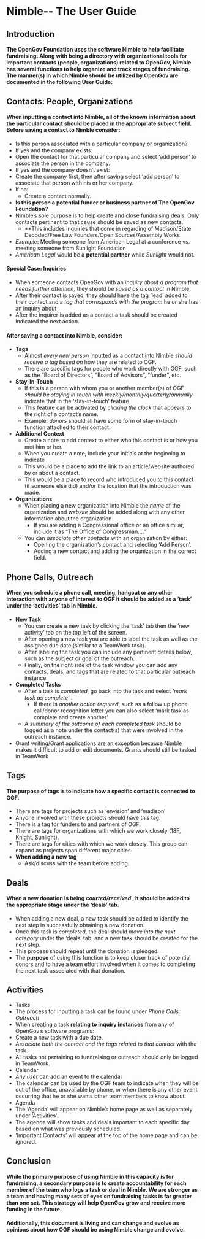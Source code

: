 # Nimble-- The User Guide

## Introduction
#### The OpenGov Foundation uses the software Nimble to help facilitate fundraising. Along with being a directory with organizational tools for important contacts (people, organizations) related to OpenGov, Nimble has several functions to help organize and track stages of fundraising. The manner(s) in which Nimble should be utilized by OpenGov are documented in the following User Guide:

## Contacts: People, Organizations
#### When inputting a contact into Nimble, all of the known information about the particular contact should be placed in the appropriate subject field. Before saving a contact to Nimble consider:
 * Is this person associated with a particular company or organization?
  * If yes and the company exists:
   * Open the contact for that particular company and select ‘add person’ to associate the person in the company.
  * If yes and the company doesn’t exist:
   * Create the company first, then after saving select ‘add person’ to associate that person with his or her company.
  * If no:
    * Create a contact normally.
 * **Is this person a potential funder or business partner of The OpenGov Foundation?**
  * Nimble’s sole purpose is to help create and close fundraising deals. Only contacts pertinent to that cause should be saved as new contacts.
    * **This includes inquiries that come in regarding of Madison/State Decoded/Free Law Founders/Open Sources/Assembly Works
  * *Example*: Meeting someone from American Legal at a conference vs. meeting someone from Sunlight Foundation
   * *American Legal* would be a **potential partner** while *Sunlight* would not.

#### Special Case: Inquiries
  * When someone contacts OpenGov with an *inquiry about a program that needs further attention,* they should be *saved as a contact* in Nimble.
  * After their contact is saved, they should have the tag ‘lead’ added to their contact and a *tag that corresponds with the program* he or she has an inquiry about
  * After the inquirer is added as a contact a task should be created indicated the next action.
 
#### After saving a contact into Nimble, consider:
* **Tags** 
  * Almost *every new person* inputted as a contact into Nimble *should receive a tag based on* how they are related to OGF.
  * There are specific tags for people who work directly with OGF, such as the “Board of Directors”, “Board of Advisors”, “funder”, etc.
* **Stay-In-Touch**   
  * If this is a person with whom you or another member(s) of OGF *should be staying in touch with weekly/monthly/quarterly/annually* indicate that in the ‘stay-in-touch’ feature.
  * This feature can be activated by *clicking the clock* that appears to the right of a contact’s name.
  * Example: *donors* should all have some form of stay-in-touch function attached to their contact.
* **Additional Context**   
  * Create a note to add context to either who this contact is or how you met him or her.
  * When you create a note, include your initials at the beginning to indicate 
  * This would be a place to add the link to an article/website authored by or about a contact.
  * This would be a place to record who introduced you to this contact (if someone else did) and/or the location that the introduction was made.
* **Organizations**
  * When placing a new organization into Nimble the *name* of the organization and *website* should be added along with any other information about the organization
    * If you are adding a Congressional office or an office similar, include it as “The Office of Congressman….”
  * You can *associate other contacts* with an organization by either:
    * Opening the organization’s contact and selecting ‘Add Person’.
    * Adding a new contact and adding the organization in the correct field.
 
## Phone Calls, Outreach
#### When you schedule a phone call, meeting, hangout or any other interaction with anyone of interest to OGF it should be added as a ‘task’ under the ‘activities’ tab in Nimble. 
* **New Task**
  * You can create a new task by clicking the ‘task’ tab then the ‘new activity’ tab on the top left of the screen.
  * After opening a new task you are able to label the task as well as the assigned due date (similar to a TeamWork task).
  * After labeling the task you can include any pertinent details below, such as the subject or goal of the outreach.
  * Finally, on the right side of the task window you can add any contacts, deals, and tags that are related to that particular outreach instance
* **Completed Tasks**
  * After a task is *completed*, go back into the task and select *‘mark task as complete’* .
    * If there is *another action required*, such as a follow up phone call/donor recognition letter you can also select ‘mark task as complete and create another’
   * A *summary of the outcome of each completed task* should be logged as a note under the contact(s) that were involved in the outreach instance.
* Grant writing/Grant applications are an exception because Nimble makes it difficult to add or edit documents. Grants should still be tasked in TeamWork

## Tags
#### The purpose of tags is to indicate how a specific contact is connected to OGF.
 * There are tags for projects such as ‘envision’ and ‘madison’
  * Anyone involved with these projects should have this tag.
 * There is a tag for funders to and partners of OGF.
 * There are tags for organizations with which we work closely (18F, Knight, Sunlight).
 * There are tags for cities with which we work closely. This group can expand as projects span different major cities.
* **When adding a new tag**
  * Ask/discuss with the team before adding.
 
## Deals

#### When a new donation is being *courted/received* , it should be added to the appropriate stage under the ‘deals’ tab.
* When adding a new deal, a new task should be added to identify the next step in successfully obtaining a new donation.
* Once this task is *completed*, the deal should *move into the next category* under the ‘deals’ tab, and a new task should be created for the next step.
* This process should repeat until the donation is pledged.
* The **purpose** of using this function is to keep closer track of potential donors and to have a team effort involved when it comes to completing the next task associated with that donation.
## Activities 
* Tasks
 * The process for inputting a task can be found under *Phone Calls, Outreach*
 * When creating a task **relating to inquiry instances** from any of OpenGov’s software programs:
  * Create a new task with a due date.
  * *Associate both the contact and the tags related to that contact* with the task.
 * All tasks not pertaining to fundraising or outreach should only be logged in TeamWork.
* Calendar
 * *Any user* can add an event to the calendar
 * The calendar can be used by the OGF team to indicate when they will be out of the office, unavailable by phone, or when there is any other event occurring that he or she wants other team members to know about.
* Agenda
 * The ‘Agenda’ will appear on Nimble’s home page as well as separately under ‘Activities’.
  * The agenda will show tasks and deals important to each specific day based on what was previously scheduled. 
 * ‘Important Contacts’ will appear at the top of the home page and can be ignored.
 
## Conclusion
#### While the primary purpose of using Nimble in this capacity is for fundraising, a secondary purpose is to create accountability for each member of the team who logs a task or deal in Nimble. We are stronger as a team and having many sets of eyes on fundraising tasks is far greater than one set. This strategy will help OpenGov grow and receive more funding in the future.
#### Additionally, this document is living and can change and evolve as opinions about how OGF should be using Nimble change and evolve. 

